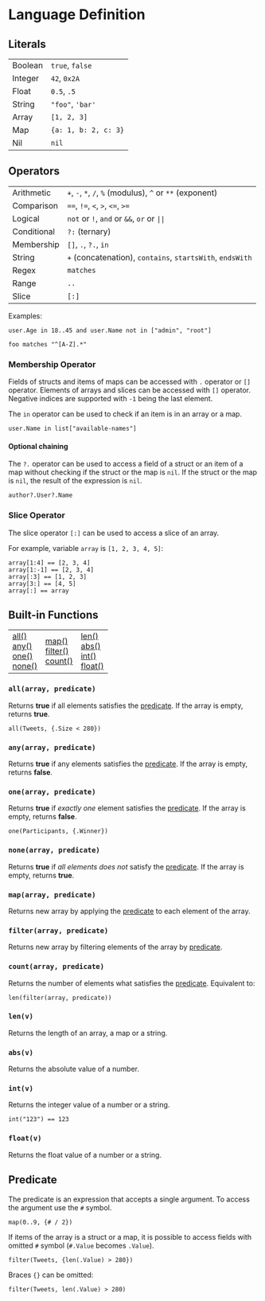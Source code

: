 # Language Definition

## Literals

<table>
    <tr>
        <td>Boolean</td>
        <td>
            <code>true</code>, <code>false</code>
        </td>
    </tr>
    <tr>
        <td>Integer</td>
        <td>
            <code>42</code>, <code>0x2A</code>
        </td>
    </tr>
    <tr>
        <td>Float</td>
        <td>
            <code>0.5</code>, <code>.5</code>
        </td>
    </tr>
    <tr>
        <td>String</td>
        <td>
            <code>"foo"</code>, <code>'bar'</code>
        </td>
    </tr>
    <tr>
        <td>Array</td>
        <td>
            <code>[1, 2, 3]</code>
        </td>
    </tr>
    <tr>
        <td>Map</td>
        <td>
            <code>{a: 1, b: 2, c: 3}</code>
        </td>
    </tr>
    <tr>
        <td>Nil</t
d>
        <td>
            <code>nil</code>
        </td>
    </tr>
</table>


## Operators

<table>
    <tr>
        <td>Arithmetic</td>
        <td>
            <code>+</code>, <code>-</code>, <code>*</code>, <code>/</code>, <code>%</code> (modulus), <code>^</code> or <code>**</code> (exponent)
        </td>
    </tr>
    <tr>
        <td>Comparison</td>
        <td>
            <code>==</code>, <code>!=</code>, <code>&lt;</code>, <code>&gt;</code>, <code>&lt;=</code>, <code>&gt;=</code>
        </td>
    </tr>
    <tr>
        <td>Logical</td>
        <td>
            <code>not</code> or <code>!</code>, <code>and</code> or <code>&amp;&amp;</code>, <code>or</code> or <code>||</code>
        </td>
    </tr>
    <tr>
        <td>Conditional</td>
        <td>
            <code>?:</code> (ternary)
        </td>
    </tr>
    <tr>
        <td>Membership</td>
        <td>
            <code>[]</code>, <code>.</code>, <code>?.</code>, <code>in</code>
        </td>
    </tr>
    <tr>
        <td>String</td>
        <td>
            <code>+</code> (concatenation), <code>contains</code>, <code>startsWith</code>, <code>endsWith</code>
        </td>
    </tr>
    <tr>
        <td>Regex</td>
        <td>
            <code>matches</code>
        </td>
    </tr>
    <tr>
        <td>Range</td>
        <td>
            <code>..</code>
        </td>
    </tr>
    <tr>
        <td>Slice</td>
        <td>
            <code>[:]</code>
        </td>
    </tr>
</table>

Examples:

```
user.Age in 18..45 and user.Name not in ["admin", "root"]
```

```
foo matches "^[A-Z].*"
```

### Membership Operator

Fields of structs and items of maps can be accessed with `.` operator
or `[]` operator. Elements of arrays and slices can be accessed with 
`[]` operator. Negative indices are supported with `-1` being 
the last element.

The `in` operator can be used to check if an item is in an array or a map.

```
user.Name in list["available-names"]
```

#### Optional chaining

The `?.` operator can be used to access a field of a struct or an item of a map
without checking if the struct or the map is `nil`. If the struct or the map is
`nil`, the result of the expression is `nil`.

```
author?.User?.Name
```


### Slice Operator

The slice operator `[:]` can be used to access a slice of an array.

For example, variable `array` is `[1, 2, 3, 4, 5]`:

```
array[1:4] == [2, 3, 4]
array[1:-1] == [2, 3, 4]
array[:3] == [1, 2, 3]
array[3:] == [4, 5]
array[:] == array
```


## Built-in Functions

<table>
    <tr>
        <td>
            <a href="#allarray-predicate">all()</a><br>
            <a href="#anyarray-predicate">any()</a><br>
            <a href="#lenarray-predicate">one()</a><br>
            <a href="#nonearray-predicate">none()</a><br>
        </td>
        <td>
            <a href="#maparray-predicate">map()</a><br>
            <a href="#filterarray-predicate">filter()</a><br>
            <a href="#countarray-predicate">count()</a><br>
        </td>
        <td>
            <a href="#lenv">len()</a><br>
            <a href="#absv">abs()</a><br>
            <a href="#intv">int()</a><br>
            <a href="#floatv">float()</a><br>
        </td>
    </tr>
</table>

### `all(array, predicate)`

Returns **true** if all elements satisfies the [predicate](#predicate).
If the array is empty, returns **true**.

```
all(Tweets, {.Size < 280})
```

### `any(array, predicate)`

Returns **true** if any elements satisfies the [predicate](#predicate).
If the array is empty, returns **false**.

### `one(array, predicate)`

Returns **true** if _exactly one_ element satisfies the [predicate](#predicate).
If the array is empty, returns **false**.

```
one(Participants, {.Winner})
```

### `none(array, predicate)`

Returns **true** if _all elements does not_ satisfy the [predicate](#predicate).
If the array is empty, returns **true**.

### `map(array, predicate)`

Returns new array by applying the [predicate](#predicate) to each element of
the array.

### `filter(array, predicate)`

Returns new array by filtering elements of the array by [predicate](#predicate).

### `count(array, predicate)`

Returns the number of elements what satisfies the [predicate](#predicate).
Equivalent to:

```
len(filter(array, predicate))
```

### `len(v)`

Returns the length of an array, a map or a string.

### `abs(v)`

Returns the absolute value of a number.

### `int(v)`

Returns the integer value of a number or a string.

```
int("123") == 123
```

### `float(v)`

Returns the float value of a number or a string.

## Predicate

The predicate is an expression that accepts a single argument. To access
the argument use the `#` symbol.

```
map(0..9, {# / 2})
```

If items of the array is a struct or a map, it is possible to access fields with
omitted `#` symbol (`#.Value` becomes `.Value`).

```
filter(Tweets, {len(.Value) > 280})
```

Braces `{}` can be omitted:

```
filter(Tweets, len(.Value) > 280)
```
